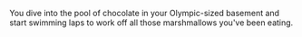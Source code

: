 You dive into the pool of chocolate in your Olympic-sized basement
and start swimming laps to work off all those marshmallows you've
been eating.